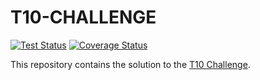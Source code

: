 # T10-CHALLENGE

[![Test Status](https://github.com/bgildson/t10-challenge/workflows/Test%20and%20Send%20Coverage%20Report/badge.svg)](https://github.com/bgildson/t10-challenge/actions?workflow=test)
[![Coverage Status](https://coveralls.io/repos/github/bgildson/t10-challenge/badge.svg?branch=master)](https://coveralls.io/github/bgildson/t10-challenge?branch=master)

This repository contains the solution to the [T10 Challenge](./challenge).
